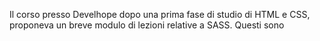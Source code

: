 Il corso presso Develhope dopo una prima fase di studio di HTML e CSS, proponeva un breve modulo di lezioni relative a SASS. Questi sono
